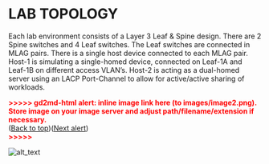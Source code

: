 # **LAB TOPOLOGY**

Each lab environment consists of a Layer 3 Leaf & Spine design. There are 2 Spine switches and 4 Leaf switches. The Leaf switches are connected in MLAG pairs. There is a single host device connected to each MLAG pair. Host-1 is simulating a single-homed device, connected on Leaf-1A and Leaf-1B on different access VLAN’s. Host-2 is acting as a dual-homed server using an LACP Port-Channel to allow for active/active sharing of workloads. 



<p id="gdcalert2" ><span style="color: red; font-weight: bold">>>>>>  gd2md-html alert: inline image link here (to images/image2.png). Store image on your image server and adjust path/filename/extension if necessary. </span><br>(<a href="#">Back to top</a>)(<a href="#gdcalert3">Next alert</a>)<br><span style="color: red; font-weight: bold">>>>>> </span></p>


![alt_text](images/image2.png "image_tooltip")


